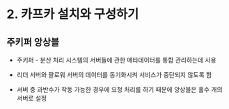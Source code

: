 # 2. 카프카 설치와 구성하기

## 주키퍼 앙상블

- 주키퍼 - 분산 처리 시스템의 서버들에 관한 메타데이터를 통합 관리하는데 사용

- 리더 서버와 팔로워 서버의 데이터를 동기화시켜 서비스가 중단되지 않도록 함

- 서버 중 과반수가 작동 가능한 경우에 요청 처리를 하기 때문에 앙상블은 홀수 개의 서버로 설정

  

